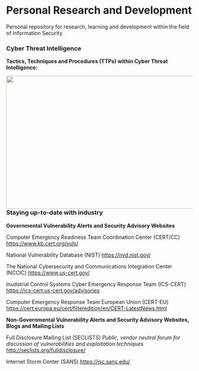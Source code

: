 # Personal Research and Development
Personal repository for research, learning and development within the field of Information Security

### Cyber Threat Intelligence
**Tactics, Techniques and Procedures (TTPs) within Cyber Threat Intelligence:**
<p align="center">
<img src="https://image.slidesharecdn.com/defcon30-170801154000/95/ms-just-gave-the-blue-team-tactical-nukes-and-how-red-teams-need-to-adapt-defcon-25-6-638.jpg?cb=1501605155" width="638" height="359" align="left"></img>
</p>

### Staying up-to-date with industry

**Governmental Vulnerability Alerts and Security Advisory Websites**

Computer Emergency Readiness Team Coordination Center (CERT/CC)
https://www.kb.cert.org/vuls/

National Vulnerability Database (NIST)
https://nvd.nist.gov/

The National Cybersecurity and Communications Integration Center (NCCIC)
https://www.us-cert.gov/

Inudstrial Control Systems Cyber Emergency Response Team (ICS-CERT)
https://ics-cert.us-cert.gov/advisories

Computer Emergency Response Team European Union (CERT-EU)
https://cert.europa.eu/cert/filteredition/en/CERT-LatestNews.html

**Non-Governmental Vulnerability Alerts and Security Advisory Websites, Blogs and Mailing Lists**

Full Disclosure Mailing List (SECLISTS) 
*Public, vendor neutral forum for discussion of vulnerabilities and exploitation techniques*
http://seclists.org/fulldisclosure/

Internet Storm Center (SANS)
https://isc.sans.edu/

